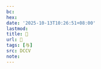 ```yaml
---
bc:
hex:
date: '2025-10-13T10:26:51+08:00'
lastmod:
title: 􂥖
url: 􂥖
tags: [与]
src: DCCV
note:
---
```

